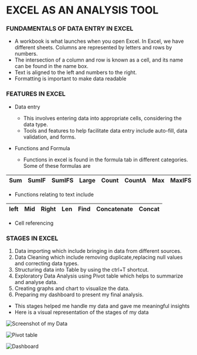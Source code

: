 # EXCEL AS AN ANALYSIS TOOL

### FUNDAMENTALS OF DATA ENTRY IN EXCEL
- A workbook is what launches when you open Excel. In Excel, we have different sheets. Columns are represented by letters and rows by numbers.
- The intersection of a column and row is known as a cell, and its name can be found in the name box.
- Text is aligned to the left and numbers to the right.
- Formatting is important to make data readable 

### FEATURES IN EXCEL
- Data entry
  - This involves entering data into appropriate cells, considering the data type.
  - Tools and features to help facilitate data entry include auto-fill, data validation, and forms.  

- Functions and Formula
   - Functions in excel is found in the formula tab in different categories. Some of these formulas are

|Sum|SumIF|SumIFS|Large|Count|CountA|Max|MaxIFS|Average|AverageIFS|Vlookup|
 |---------|---------|---------|------|------|------|-----|------|------|----|---|
  
  - Functions relating to text include

|left|Mid|Right|Len|Find|Concatenate|Concat|
|----|---|----|----|----|--------|-----|

  - Cell referencing 
 
### STAGES IN EXCEL
  1. Data importing which include bringing in data from different sources.
  2. Data Cleaning which include removing duplicate,replacing null values and correcting data types.
  3. Structuring data into Table by using the ctrl+T shortcut.
  4. Exploratory Data Analysis using Pivot table which helps to summarize and analyse data.
  5. Creating graphs and chart to visualize the data.
  6. Preparing my dashboard to present my final analysis. 
- This stages helped me handle my data and gave me meaningful insights
- Here is a visual representation of the stages of my data
  
![Screenshot of my Data](https://github.com/user-attachments/assets/c220a87c-6934-4ce0-b95f-a8cae65d4053)

![Pivot table](https://github.com/user-attachments/assets/fb80c705-b677-4b09-9daf-aa870e51f599)

![Dashboard](https://github.com/user-attachments/assets/d371d7e6-30dd-43e5-b1f5-720e54e7bfcc)
